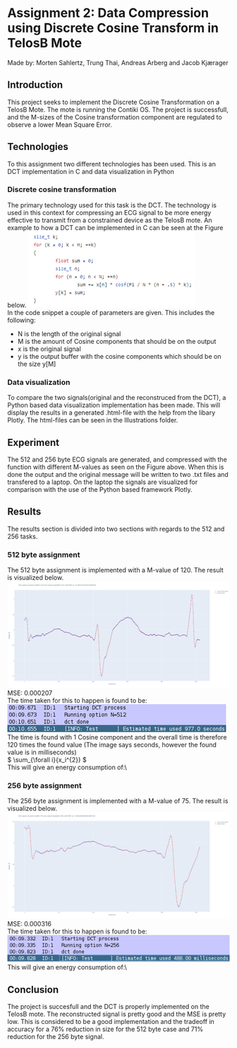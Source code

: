 # Assignment 2: Data Compression using Discrete Cosine Transform in TelosB Mote
Made by: Morten Sahlertz, Trung Thai, Andreas Arberg and Jacob Kjærager

## Introduction
This project seeks to implement the Discrete Cosine Transformation on a TelosB Mote. The mote is running the Contiki OS. 
The project is successfull, and the M-sizes of the Cosine transformation component are regulated to observe a lower Mean Square Error.

## Technologies
To this assignment two different technologies has been used. This is an DCT implementation in C and data visualization in Python

### Discrete cosine transformation
The primary technology used for this task is the DCT. The technology is used in this context for compressing an ECG signal to be more energy effective to transmit from a constrained device as the TelosB mote. 
An example to how a DCT can be implemented in C can be seen at the Figure below. 
![alt text](https://github.com/Dudeslam/Wu-Tan-Lan/blob/master/Assignment2/Illustrations/DCT_code2.PNG?raw=true)\
In the code snippet a couple of parameters are given. This includes the following: 
- N is the length of the original signal
- M is the amount of Cosine components that should be on the output 
- x is the original signal
- y is the output buffer with the cosine components which should be on the size y[M]

### Data visualization
To compare the two signals(original and the reconstruced from the DCT), a Python based data visualization implementation has been made. This will display the results in a generated .html-file with the help from the libary Plotly. The html-files can be seen in the Illustrations folder.  

## Experiment
The 512 and 256 byte ECG signals are generated, and compressed with the function with different M-values as seen on the Figure above. When this is done the output and the original message will be written to two .txt files and transfered to a laptop. On the laptop the signals are visualized for comparison with the use of the Python based framework Plotly.

## Results 
The results section is divided into two sections with regards to the 512 and 256 tasks. 


### 512 byte assignment
The 512 byte assignment is implemented with a M-value of 120. The result is visualized below. 
![alt text](https://github.com/Dudeslam/Wu-Tan-Lan/blob/master/Assignment2/Illustrations/512_comp.png?raw=true)
MSE: 0.000207\
The time taken for this to happen is found to be:\
![alt text](https://github.com/Dudeslam/Wu-Tan-Lan/blob/master/Assignment2/Illustrations/512_time.png?raw=true) \
The time is found with 1 Cosine component and the overall time is therefore 120 times the found value (The image says seconds, however the found value is in milliseconds)\
$ \sum_{\forall i}{x_i^{2}} $ \
This will give an energy consumption of:\

### 256 byte assignment 
The 256 byte assignment is implemented with a M-value of 75. The result is visualized below. 
![alt text](https://github.com/Dudeslam/Wu-Tan-Lan/blob/master/Assignment2/Illustrations/256_comp.png?raw=true)
MSE: 0.000316\
The time taken for this to happen is found to be:\
![alt text](https://github.com/Dudeslam/Wu-Tan-Lan/blob/master/Assignment2/Illustrations/256_time.png?raw=true)
This will give an energy consumption of:\

## Conclusion
The project is succesfull and the DCT is properly implemented on the TelosB mote. The reconstructed signal is pretty good and the MSE is pretty low. This is considered to be a good implementation and the tradeoff in accuracy for a 76% reduction in size for the 512 byte case and 71% reduction for the 256 byte signal.
